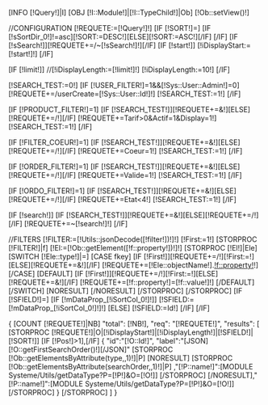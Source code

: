 [INFO [!Query!]|I]
[OBJ [!I::Module!]|[!I::TypeChild!]|Ob]
[!Ob::setView()!]

//CONFIGURATION
[!REQUETE:=[!Query!]!]
[IF [!SORT!]=]
    [IF [!sSortDir_0!]!=asc][!SORT:=DESC!][ELSE][!SORT:=ASC!][/IF]
[/IF]
[IF [!sSearch!]][!REQUETE+=/~[!sSearch!]!][/IF]
[IF [!start!]]
        [!iDisplayStart:=[!start!]!]
[/IF]

[IF [!limit!]]
        //[!iDisplayLength:=[!limit!]!]
        [!iDisplayLength:=10!]
[/IF]

[!SEARCH_TEST:=0!]
[IF [!USER_FILTER!]=1&&[!Sys::User::Admin!]=0]
    [!REQUETE+=/userCreate=[!Sys::User::Id!]!]
    [!SEARCH_TEST:=1!]
[/IF]

[IF [!PRODUCT_FILTER!]=1]
    [IF [!SEARCH_TEST!]][!REQUETE+=&!][ELSE][!REQUETE+=/!][/IF]
    [!REQUETE+=Tarif>0&Actif=1&Display=1!]
    [!SEARCH_TEST:=1!]
[/IF]

[IF [!FILTER_COEUR!]=1]
    [IF [!SEARCH_TEST!]][!REQUETE+=&!][ELSE][!REQUETE+=/!][/IF]
    [!REQUETE+=Coeur=1!]
    [!SEARCH_TEST:=1!]
[/IF]

[IF [!ORDER_FILTER!]=1]
    [IF [!SEARCH_TEST!]][!REQUETE+=&!][ELSE][!REQUETE+=/!][/IF]
    [!REQUETE+=Valide=1!]
    [!SEARCH_TEST:=1!]
[/IF]

[IF [!ORDO_FILTER!]=1]
    [IF [!SEARCH_TEST!]][!REQUETE+=&!][ELSE][!REQUETE+=/!][/IF]
    [!REQUETE+=Etat<4!]
    [!SEARCH_TEST:=1!]
[/IF]

[IF [!search!]]
    [IF [!SEARCH_TEST!]][!REQUETE+=&!][ELSE][!REQUETE+=/!][/IF]
    [!REQUETE+=~[!search!]!]
[/IF]

//FILTERS
[!FILTER:=[!Utils::jsonDecode([!filter!])!]!]
[!First:=1!]
[STORPROC [!FILTER!]|f]
    [!El:=[!Ob::getElement([!f::property!])!]!]
    [STORPROC [!El!]|Ele]
        [SWITCH [!Ele::type!]|=]
            [CASE fkey]
                [IF [!First!]][!REQUETE+=/!][!First:=!][ELSE][!REQUETE+=&!][/IF]
                [!REQUETE+=[!Ele::objectName!].[!f::property!]([!f::value!])!]
            [/CASE]
            [DEFAULT]
                [IF [!First!]][!REQUETE+=/!][!First:=!][ELSE][!REQUETE+=&!][/IF]
                [!REQUETE+=[!f::property!]=[!f::value!]!]
            [/DEFAULT]
        [/SWITCH]
        [NORESULT]
        [/NORESULT]
    [/STORPROC]
[/STORPROC]
[IF [!SFIELD!]=]
    [IF [!mDataProp_[!iSortCol_0!]!]]
        [!SFIELD:=[!mDataProp_[!iSortCol_0!]!]!]
    [ELSE]
        [!SFIELD:=Id!]
    [/IF]
[/IF]

{
    [COUNT [!REQUETE!]|NB]
    "total": [!NB!],
    "req": "[!REQUETE!]",
    "results":
[
    [STORPROC [!REQUETE!]|O|[!iDisplayStart!]|[!iDisplayLength!]|[!SFIELD!]|[!SORT!]]
            [IF [!Pos!]>1],[/IF]
            {
                    "id":"[!O::Id!]",
                    "label":"[JSON][!O::getFirstSearchOrder()!][/JSON]"
                    [STORPROC [!Ob::getElementsByAttribute(type,,1)!]|P]
                            [NORESULT]
                                    [STORPROC [!Ob::getElementsByAttribute(searchOrder,,1)!]|P]
                                            ,"[!P::name!]":[MODULE Systeme/Utils/getDataType?P=[!P!]&O=[!O!]]
                                    [/STORPROC]
                            [/NORESULT],"[!P::name!]":[MODULE Systeme/Utils/getDataType?P=[!P!]&O=[!O!]]
                    [/STORPROC]
            }
    [/STORPROC]
]
}    
    
